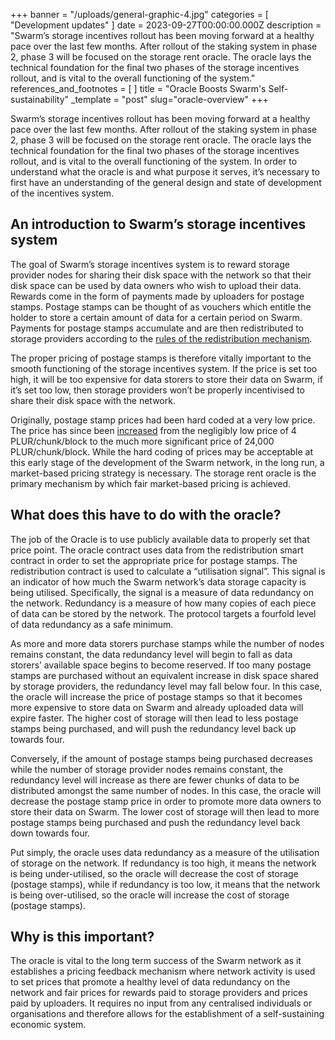 +++
banner = "/uploads/general-graphic-4.jpg"
categories = [ "Development updates" ]
date = 2023-09-27T00:00:00.000Z
description = "Swarm’s storage incentives rollout has been moving forward at a healthy pace over the last few months. After rollout of the staking system in phase 2, phase 3 will be focused on the storage rent oracle. The oracle lays the technical foundation for the final two phases of the storage incentives rollout, and is vital to the overall functioning of the system."
references_and_footnotes = [ ]
title = "Oracle Boosts Swarm's Self-sustainability"
_template = "post"
slug="oracle-overview"
+++

Swarm’s storage incentives rollout has been moving forward at a healthy pace over the last few months. After rollout of the staking system in phase 2, phase 3 will be focused on the storage rent oracle. The oracle lays the technical foundation for the final two phases of the storage incentives rollout, and is vital to the overall functioning of the system. In order to understand what the oracle is and what purpose it serves, it’s necessary to first have an understanding of the general design and state of development of the incentives system.

## An introduction to Swarm’s storage incentives system

The goal of Swarm’s storage incentives system is to reward storage provider nodes for sharing their disk space with the network so that their disk space can be used by data owners who wish to upload their data. Rewards come in the form of payments made by uploaders for postage stamps. Postage stamps can be thought of as vouchers which entitle the holder to store a certain amount of data for a certain period on Swarm. Payments for postage stamps accumulate and are then redistributed to storage providers according to the [rules of the redistribution mechanism](https://blog.ethswarm.org/foundation/2022/monthly-ecosystem-call-29-september-2022-recap/).   

The proper pricing of postage stamps is therefore vitally important to the smooth functioning of the storage incentives system. If the price is set too high, it will be too expensive for data storers to store their data on Swarm, if it’s set too low, then storage providers won’t be properly incentivised to share their disk space with the network. 

Originally, postage stamp prices had been hard coded at a very low price. The price has since been [increased](https://blog.ethswarm.org/foundation/2023/postage-stamp-price-increases-as-swarm-network-reaches-milestone-of-self-sustainability/) from the negligibly low price of 4 PLUR/chunk/block to the much more significant price of 24,000 PLUR/chunk/block. While the hard coding of prices may be acceptable at this early stage of the development of the Swarm network, in the long run, a market-based pricing strategy is necessary. The storage rent oracle is the primary mechanism by which fair market-based pricing is achieved.  

## What does this have to do with the oracle?

The job of the Oracle is to use publicly available data to properly set that price point. The oracle contract uses data from the redistribution smart contract in order to set the appropriate price for postage stamps. The redistribution contract is used to calculate a “utilisation signal”. This signal is an indicator of how much the Swarm network’s data storage capacity is being utilised. Specifically, the signal is a measure of data redundancy on the network. Redundancy is a measure of how many copies of each piece of data can be stored by the network. The protocol targets a fourfold level of data redundancy as a safe minimum. 

As more and more data storers purchase stamps while the number of nodes remains constant, the data redundancy level will begin to fall as data storers’ available space begins to become reserved. If too many postage stamps are purchased without an equivalent increase in disk space shared by storage providers, the redundancy level may fall below four. In this case, the oracle will increase the price of postage stamps so that it becomes more expensive to store data on Swarm and already uploaded data will expire faster. The higher cost of storage will then lead to less postage stamps being purchased, and will push the redundancy level back up towards four. 

Conversely, if the amount of postage stamps being purchased decreases while the number of storage provider nodes remains constant, the redundancy level will increase as there are fewer chunks of data to be distributed amongst the same number of nodes. In this case, the oracle will decrease the postage stamp price in order to promote more data owners to store their data on Swarm. The lower cost of storage will then lead to more postage stamps being purchased and push the redundancy level back down towards four.

Put simply, the oracle uses data redundancy as a measure of the utilisation of storage on the network. If redundancy is too high, it means the network is being under-utilised, so the oracle will decrease the cost of storage (postage stamps), while if redundancy is too low, it means that the network is being over-utilised, so the oracle will increase the cost of storage (postage stamps).


## Why is this important? 


The oracle is vital to the long term success of the Swarm network as it establishes a pricing feedback mechanism where network activity is used to set prices that promote a healthy level of data redundancy on the network and fair prices for rewards paid to storage providers and prices paid by uploaders. It requires no input from any centralised individuals or organisations and therefore allows for the establishment of a self-sustaining economic system. 
